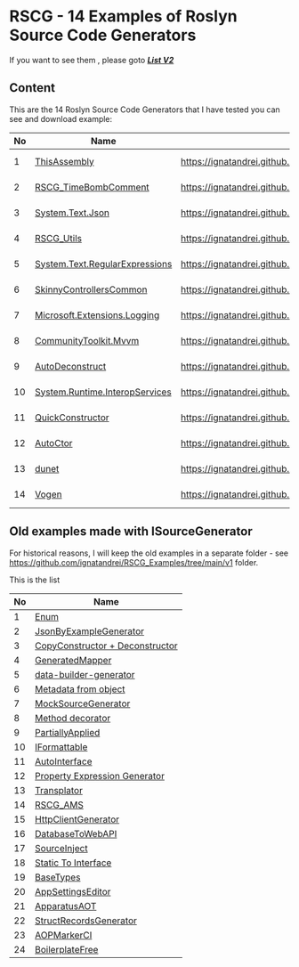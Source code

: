 # RSCG - 14 Examples of Roslyn Source Code Generators 

If you want to see them , please goto  ***[List V2](https://ignatandrei.github.io/RSCG_Examples/v2/docs/List-of-RSCG)***

## Content 

This are the 14 Roslyn Source Code Generators that I have tested you can see and download example:


| No        | Name  | Link | Nuget |Author|
| --------- | ----- | -----| ----- |----- |  
|1|[ThisAssembly](https://ignatandrei.github.io/RSCG_Examples/v2/docs/ThisAssembly)| https://ignatandrei.github.io/RSCG_Examples/v2/docs/ThisAssembly | [https://www.nuget.org/packages/ThisAssembly]({desc.Generator.Nuget.First()}) | Daniel Cazzulino|
|2|[RSCG_TimeBombComment](https://ignatandrei.github.io/RSCG_Examples/v2/docs/RSCG_TimeBombComment)| https://ignatandrei.github.io/RSCG_Examples/v2/docs/RSCG_TimeBombComment | [https://www.nuget.org/packages/RSCG_TimeBombComment/]({desc.Generator.Nuget.First()}) | Andrei Ignat|
|3|[System.Text.Json](https://ignatandrei.github.io/RSCG_Examples/v2/docs/System.Text.Json)| https://ignatandrei.github.io/RSCG_Examples/v2/docs/System.Text.Json | [https://www.nuget.org/packages/System.Text.Json/]({desc.Generator.Nuget.First()}) | Microsoft|
|4|[RSCG_Utils](https://ignatandrei.github.io/RSCG_Examples/v2/docs/RSCG_Utils)| https://ignatandrei.github.io/RSCG_Examples/v2/docs/RSCG_Utils | [https://www.nuget.org/packages/RSCG_Utils]({desc.Generator.Nuget.First()}) | Ignat Andrei|
|5|[System.Text.RegularExpressions](https://ignatandrei.github.io/RSCG_Examples/v2/docs/System.Text.RegularExpressions)| https://ignatandrei.github.io/RSCG_Examples/v2/docs/System.Text.RegularExpressions | [https://www.nuget.org/packages/System.Text.RegularExpressions/]({desc.Generator.Nuget.First()}) | Microsoft|
|6|[SkinnyControllersCommon](https://ignatandrei.github.io/RSCG_Examples/v2/docs/SkinnyControllersCommon)| https://ignatandrei.github.io/RSCG_Examples/v2/docs/SkinnyControllersCommon | [https://www.nuget.org/packages/SkinnyControllersCommon]({desc.Generator.Nuget.First()}) | Ignat Andrei|
|7|[Microsoft.Extensions.Logging](https://ignatandrei.github.io/RSCG_Examples/v2/docs/Microsoft.Extensions.Logging)| https://ignatandrei.github.io/RSCG_Examples/v2/docs/Microsoft.Extensions.Logging | [https://www.nuget.org/packages/Microsoft.Extensions.Logging/]({desc.Generator.Nuget.First()}) | Microsoft|
|8|[CommunityToolkit.Mvvm](https://ignatandrei.github.io/RSCG_Examples/v2/docs/CommunityToolkit.Mvvm)| https://ignatandrei.github.io/RSCG_Examples/v2/docs/CommunityToolkit.Mvvm | [https://www.nuget.org/packages/CommunityToolkit.Mvvm]({desc.Generator.Nuget.First()}) | Microsoft|
|9|[AutoDeconstruct](https://ignatandrei.github.io/RSCG_Examples/v2/docs/AutoDeconstruct)| https://ignatandrei.github.io/RSCG_Examples/v2/docs/AutoDeconstruct | [https://www.nuget.org/packages/AutoDeconstruct]({desc.Generator.Nuget.First()}) | Jason Bock|
|10|[System.Runtime.InteropServices](https://ignatandrei.github.io/RSCG_Examples/v2/docs/System.Runtime.InteropServices)| https://ignatandrei.github.io/RSCG_Examples/v2/docs/System.Runtime.InteropServices | [https://www.nuget.org/packages/System.Runtime.InteropServices/]({desc.Generator.Nuget.First()}) | Microsoft|
|11|[QuickConstructor](https://ignatandrei.github.io/RSCG_Examples/v2/docs/QuickConstructor)| https://ignatandrei.github.io/RSCG_Examples/v2/docs/QuickConstructor | [https://www.nuget.org/packages/QuickConstructor]({desc.Generator.Nuget.First()}) | Flavien Charlon|
|12|[AutoCtor](https://ignatandrei.github.io/RSCG_Examples/v2/docs/AutoCtor)| https://ignatandrei.github.io/RSCG_Examples/v2/docs/AutoCtor | [https://www.nuget.org/packages/AutoCtor/]({desc.Generator.Nuget.First()}) | Cameron MacFarland|
|13|[dunet](https://ignatandrei.github.io/RSCG_Examples/v2/docs/dunet)| https://ignatandrei.github.io/RSCG_Examples/v2/docs/dunet | [https://www.nuget.org/packages/dunet/]({desc.Generator.Nuget.First()}) | Domn Werner|
|14|[Vogen](https://ignatandrei.github.io/RSCG_Examples/v2/docs/Vogen)| https://ignatandrei.github.io/RSCG_Examples/v2/docs/Vogen | [https://www.nuget.org/packages/Vogen/]({desc.Generator.Nuget.First()}) | Steve Dunn|


## Old examples made with ISourceGenerator 

For historical reasons, I will keep the old examples in a separate folder - see  https://github.com/ignatandrei/RSCG_Examples/tree/main/v1  folder.

This is the list 

| No        | Name  |
| --------- | ----- |
|1| [Enum]( https://ignatandrei.github.io/RSCG_Examples/v1/#rscg-number-2--enum) |"
|2| [JsonByExampleGenerator]( https://ignatandrei.github.io/RSCG_Examples/v1/#rscg-number-3--jsonbyexamplegenerator) |"
|3| [CopyConstructor + Deconstructor]( https://ignatandrei.github.io/RSCG_Examples/v1/#rscg-number-4--copyconstructor--deconstructor) |"
|4| [GeneratedMapper]( https://ignatandrei.github.io/RSCG_Examples/v1/#rscg-number-5--generatedmapper) |"
|5| [data-builder-generator]( https://ignatandrei.github.io/RSCG_Examples/v1/#rscg-number-6--data-builder-generator) |"
|6| [Metadata from object]( https://ignatandrei.github.io/RSCG_Examples/v1/#rscg-number-7--metadata-from-object) |"
|7| [MockSourceGenerator]( https://ignatandrei.github.io/RSCG_Examples/v1/#rscg-number-8--mocksourcegenerator) |"
|8| [Method decorator]( https://ignatandrei.github.io/RSCG_Examples/v1/#rscg-number-9--method-decorator) |"
|9| [PartiallyApplied]( https://ignatandrei.github.io/RSCG_Examples/v1/#rscg-number-10--partiallyapplied) |"
|10| [IFormattable]( https://ignatandrei.github.io/RSCG_Examples/v1/#rscg-number-11--iformattable) |"
|11| [AutoInterface]( https://ignatandrei.github.io/RSCG_Examples/v1/#rscg-number-12--autointerface) |"
|12| [Property Expression Generator]( https://ignatandrei.github.io/RSCG_Examples/v1/#rscg-number-13--property-expression-generator) |"
|13| [Transplator]( https://ignatandrei.github.io/RSCG_Examples/v1/#rscg-number-14--transplator) |"
|14| [RSCG_AMS]( https://ignatandrei.github.io/RSCG_Examples/v1/#rscg-number-15--rscg_ams) |"
|15| [HttpClientGenerator]( https://ignatandrei.github.io/RSCG_Examples/v1/#rscg-number-16--httpclientgenerator) |"
|16| [DatabaseToWebAPI]( https://ignatandrei.github.io/RSCG_Examples/v1/#rscg-number-17--databasetowebapi) |"
|17| [SourceInject]( https://ignatandrei.github.io/RSCG_Examples/v1/#rscg-number-18--sourceinject) |"
|18| [Static To Interface]( https://ignatandrei.github.io/RSCG_Examples/v1/#rscg-number-19--static-to-interface) |"
|19| [BaseTypes]( https://ignatandrei.github.io/RSCG_Examples/v1/#rscg-number-20--basetypes) |"
|20| [AppSettingsEditor]( https://ignatandrei.github.io/RSCG_Examples/v1/#rscg-number-21--appsettingseditor) |"
|21| [ApparatusAOT]( https://ignatandrei.github.io/RSCG_Examples/v1/#rscg-number-22--apparatusaot) |"
|22| [StructRecordsGenerator]( https://ignatandrei.github.io/RSCG_Examples/v1/#rscg-number-23--structrecordsgenerator) |"
|23| [AOPMarkerCI]( https://ignatandrei.github.io/RSCG_Examples/v1/#rscg-number-24--aopmarkerci) |"
|24| [BoilerplateFree]( https://ignatandrei.github.io/RSCG_Examples/v1/#rscg-number-25--boilerplatefree) |"

